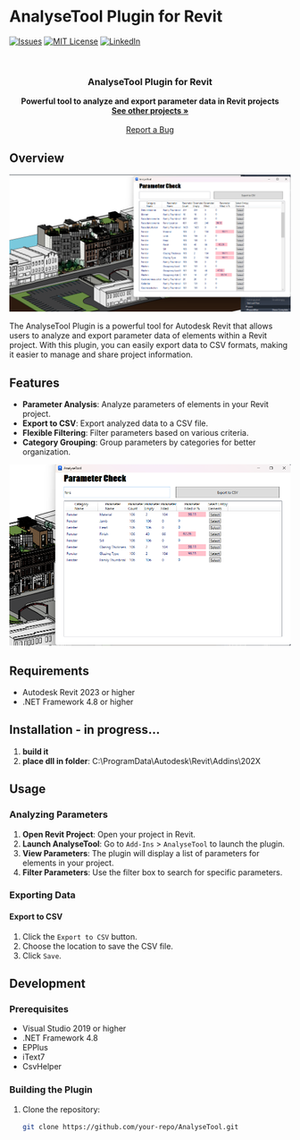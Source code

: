 # AnalyseTool Plugin for Revit

<!-- PROJECT SHIELDS -->
[![Issues][issues-shield]][issues-url]
[![MIT License][license-shield]][license-url]
[![LinkedIn][linkedin-shield]][linkedin-url]

<!-- PROJECT LOGO -->
<br />
<p align="center">

  <h3 align="center"><strong>AnalyseTool Plugin for Revit</strong></h3>

  <p align="center">
 <strong>Powerful tool to analyze and export parameter data in Revit projects</strong>
    <br />
    <a href="https://github.com/Nikola1Davydov"><strong>See other projects »</strong></a>
    <br />
    <br />
    <a href="https://github.com/Nikola1Davydov/AnalyzeTool/issues">Report a Bug</a>
  </p>
</p>

## Overview

![AnalyseTool Screenshot](img/Overview.png)

The AnalyseTool Plugin is a powerful tool for Autodesk Revit that allows users to analyze and export parameter data of elements within a Revit project. With this plugin, you can easily export data to CSV formats, making it easier to manage and share project information.

## Features

- **Parameter Analysis**: Analyze parameters of elements in your Revit project.
- **Export to CSV**: Export analyzed data to a CSV file.
- **Flexible Filtering**: Filter parameters based on various criteria.
- **Category Grouping**: Group parameters by categories for better organization.

![Filter in AnalyzeTool](img/filter.png)

## Requirements

- Autodesk Revit 2023 or higher
- .NET Framework 4.8 or higher

## Installation - in progress...

1. **build it**
2. **place dll in folder**: C:\ProgramData\Autodesk\Revit\Addins\202X

## Usage

### Analyzing Parameters

1. **Open Revit Project**: Open your project in Revit.
2. **Launch AnalyseTool**: Go to `Add-Ins` > `AnalyseTool` to launch the plugin.
3. **View Parameters**: The plugin will display a list of parameters for elements in your project.
4. **Filter Parameters**: Use the filter box to search for specific parameters.

### Exporting Data

#### Export to CSV

1. Click the `Export to CSV` button.
2. Choose the location to save the CSV file.
3. Click `Save`.

## Development

### Prerequisites

- Visual Studio 2019 or higher
- .NET Framework 4.8
- EPPlus
- iText7
- CsvHelper

### Building the Plugin

1. Clone the repository:
   ```sh
   git clone https://github.com/your-repo/AnalyseTool.git



<!-- MARKDOWN LINKS & IMAGES -->
[issues-shield]: https://img.shields.io/github/issues/othneildrew/Best-README-Template.svg?style=flat-square
[issues-url]: https://github.com/Nikola1Davydov/AnalyzeTool/issues
[license-shield]: https://img.shields.io/github/license/othneildrew/Best-README-Template.svg?style=flat-square
[license-url]: https://github.com/Nikola1Davydov/AnalyzeTool/blob/main/LICENSE
[linkedin-shield]: https://img.shields.io/badge/-LinkedIn-black.svg?style=flat-square&logo=linkedin&colorB=555
[linkedin-url]: www.linkedin.com/in/nikolai-davydov-4359bba1